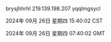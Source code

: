 brysjhhrhl 219.139.198.207 yqqlmgsycl

2024年 09月 26日 星期四 15:40:02 CST

2024年 09月 26日 星期四 07:40:02 GMT
